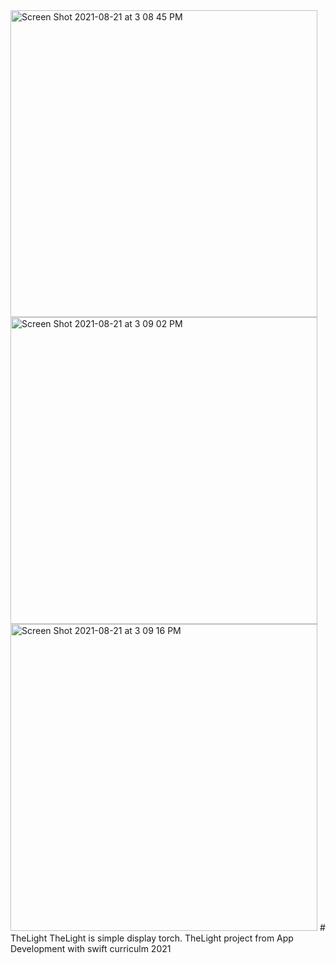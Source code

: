 <img width="491" alt="Screen Shot 2021-08-21 at 3 08 45 PM" src="https://user-images.githubusercontent.com/58879656/130321307-1fe67856-d819-45a5-9022-fbea2ea5ddf2.png">
<img width="491" alt="Screen Shot 2021-08-21 at 3 09 02 PM" src="https://user-images.githubusercontent.com/58879656/130321303-05dde220-69e3-43d5-bc39-03c6aab72ad2.png">
<img width="491" alt="Screen Shot 2021-08-21 at 3 09 16 PM" src="https://user-images.githubusercontent.com/58879656/130321311-42231298-2e5b-4101-a739-df00b50a9128.png">
# TheLight
TheLight is simple display torch.
TheLight project from App Development with swift curriculm 2021
